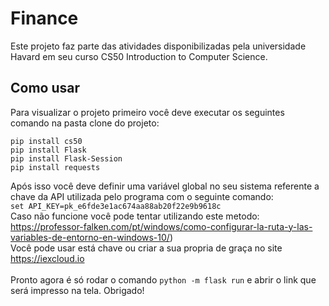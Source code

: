 # Finance

Este projeto faz parte das atividades disponibilizadas pela universidade Havard em seu curso CS50 Introduction to Computer Science.

## Como usar

Para visualizar o projeto primeiro você deve executar os seguintes comando na pasta clone do projeto:
```
pip install cs50
pip install Flask
pip install Flask-Session
pip install requests
```
Após isso você deve definir uma variável global no seu sistema referente a chave da API utilizada pelo programa com o seguinte comando:<br>
`set API_KEY=pk_e6fde3e1ac674aa88ab20f22e9b9618c` <br>
Caso não funcione você pode tentar utilizando este metodo: https://professor-falken.com/pt/windows/como-configurar-la-ruta-y-las-variables-de-entorno-en-windows-10/)<br>
Você pode usar está chave ou criar a sua propria de graça no site https://iexcloud.io<br><br>
Pronto agora é só rodar o comando `python -m flask run` e abrir o link que será impresso na tela. Obrigado!
